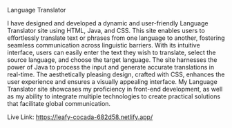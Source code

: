Language Translator

I have designed and developed a dynamic and user-friendly Language Translator site using HTML, Java, and CSS. This site enables users to effortlessly translate text or phrases from one language to another, fostering seamless communication across linguistic barriers. With its intuitive interface, users can easily enter the text they wish to translate, select the source language, and choose the target language. The site harnesses the power of Java to process the input and generate accurate translations in real-time. The aesthetically pleasing design, crafted with CSS, enhances the user experience and ensures a visually appealing interface. My Language Translator site showcases my proficiency in front-end development, as well as my ability to integrate multiple technologies to create practical solutions that facilitate global communication.


Live Link:  https://leafy-cocada-682d58.netlify.app/
